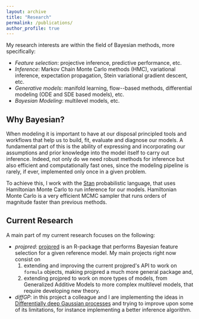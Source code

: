 ```yaml
---
layout: archive
title: "Research"
permalink: /publications/
author_profile: true
---
```


My research interests are within the field of Bayesian methods, more specifically:

  - *Feature selection*: projective inference, predictive performance, etc.
  - *Inference*: Markov Chain Monte Carlo methods (HMC), variational inference, expectation propagation, Stein variational gradient descent, etc.
  - *Generative models*: manifold learning, flow--based methods, differential modeling (ODE and SDE based models), etc.
  - *Bayesian Modeling*: multilevel models, etc.

## Why Bayesian?

When modeling it is important to have at our disposal principled tools and workflows that help us to build, fit, evaluate and diagnose our models.
A fundamental part of this is the ability of expressing and incorporating our assumptions and prior knowledge into the model itself to carry out inference. 
Indeed, not only do we need robust methods for inference but also efficient and computationally fast ones, since the modeling pipeline is rarely, if ever, implemented only once in a given problem.

To achieve this, I work with the [Stan](http://mc-stan.org) probabilistic language, that uses Hamiltonian Monte Carlo to run inference for our models.
Hamiltonian Monte Carlo is a very efficient MCMC sampler that runs orders of magnitude faster than previous methods.

## Current Research

A main part of my current research focuses on the following:

  - *projpred*: [projpred](https://github.com/stan-dev/projpred.git) is an R-package that performs Bayesian feature selection for a given reference model. My main projects right now consist on 
    1. extending and improving the current projpred's API to work on `formula` objects, making projpred a much more general package and,
    2. extending projpred to work on more types of models, from Generalized Additive Models to more complex multilevel models, that require developing new theory.
  - *diffGP*: in this project a colleague and I are implementing the ideas in [Differentially deep Gaussian processes](https://arxiv.org/abs/1810.04066) and trying to improve upon some of its limitations, for instance implementing a better inference algorithm.

